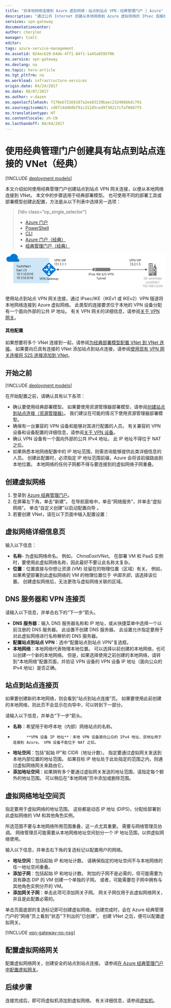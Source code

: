 ```yaml
---
title: "将本地网络连接到 Azure 虚拟网络：站点到站点 VPN：经典管理门户 | Azure"
description: "通过公共 Internet 创建从本地网络到 Azure 虚拟网络的 IPsec 连接的步骤。 这些步骤可帮助使用经典管理门户和经典部署模型创建跨界站点到站点 VPN 网关连接。"
services: vpn-gateway
documentationcenter: 
author: cherylmc
manager: timlt
editor: 
tags: azure-service-management
ms.assetid: 024ecb29-64de-4ff1-84f1-1a45a8595f0b
ms.service: vpn-gateway
ms.devlang: na
ms.topic: hero-article
ms.tgt_pltfrm: na
ms.workload: infrastructure-services
origin.date: 04/24/2017
ms.date: 08/07/2017
ms.author: v-dazen
ms.openlocfilehash: f170eb72169187a2ee83139baec232486bbdc791
ms.sourcegitcommit: cd0f14ddb0bf91c312d5ced9f38217cfaf0667f5
ms.translationtype: HT
ms.contentlocale: zh-CN
ms.lasthandoff: 08/04/2017
---
```

# <a name="create-a-vnet-with-a-site-to-site-connection-using-the-classic-management-portal-classic"></a>使用经典管理门户创建具有站点到站点连接的 VNet（经典）

[!INCLUDE [deployment models](../../includes/vpn-gateway-classic-deployment-model-include.md)]

本文介绍如何使用经典管理门户创建站点到站点 VPN 网关连接，以便从本地网络连接到 VNet。 本文中的步骤适用于经典部署模型。 也可使用不同的部署工具或部署模型创建此配置，方法是从以下列表中选择另一选项：

> [!div class="op_single_selector"]
> * [Azure 门户](vpn-gateway-howto-site-to-site-resource-manager-portal.md)
> * [PowerShell](vpn-gateway-create-site-to-site-rm-powershell.md)
> * [CLI](vpn-gateway-howto-site-to-site-resource-manager-cli.md)
> * [Azure 门户（经典）](vpn-gateway-howto-site-to-site-classic-portal.md)
> * [经典管理门户（经典）](vpn-gateway-site-to-site-create.md)
> 
>

![站点到站点 VPN 网关跨界连接示意图](./media/vpn-gateway-site-to-site-create/site-to-site-connection-diagram.png)

使用站点到站点 VPN 网关连接，通过 IPsec/IKE（IKEv1 或 IKEv2）VPN 隧道将本地网络连接到 Azure 虚拟网络。 此类型的连接要求位于本地的 VPN 设备分配有一个面向外部的公共 IP 地址。 有关 VPN 网关的详细信息，请参阅[关于 VPN 网关](vpn-gateway-about-vpngateways.md)。

#### <a name="additional-configurations"></a>其他配置

如果想要将多个 VNet 连接到一起，请参阅[为经典部署模型配置 VNet 到 VNet 连接](virtual-networks-configure-vnet-to-vnet-connection.md)。 如果要向已具有连接的 VNet 添加站点到站点连接，请参阅[使用现有 VPN 网关连接将 S2S 连接添加到 VNet](vpn-gateway-multi-site.md)。
## <a name="before-you-begin"></a>开始之前

[!INCLUDE [deployment models](../../includes/vpn-gateway-deployment-models-include.md)]

在开始配置之前，请确认具有以下各项：

* 确认要使用经典部署模型。 如果要使用资源管理器部署模型，请参阅[创建站点到站点连接（资源管理器）](vpn-gateway-howto-site-to-site-resource-manager-portal.md)。 我们建议在可能的情况下使用资源管理器部署模型。
* 确保有一台兼容的 VPN 设备和能够对其进行配置的人员。 有关兼容的 VPN 设备和设备配置的详细信息，请参阅[关于 VPN 设备](vpn-gateway-about-vpn-devices.md)。
* 确认 VPN 设备有一个面向外部的公共 IPv4 地址。 此 IP 地址不得位于 NAT 之后。
* 如果熟悉本地网络配置中的 IP 地址范围，则需咨询能够提供此类详细信息的人员。 创建此配置时，必须指定 IP 地址范围前缀，Azure 会将该前缀路由到本地位置。 本地网络的任何子网都不得与要连接到的虚拟网络子网重叠。

## <a name="CreateVNet"></a>创建虚拟网络
1. 登录到 [Azure 经典管理门户](https://manage.windowsazure.cn/)。
2. 在屏幕左下角，单击“新建”。 在导航窗格中，单击“网络服务”，并单击“虚拟网络”。 单击“自定义创建”以启动配置向导  。
3. 若要创建 VNet，请在以下页面中输入配置设置：

## <a name="Details"></a>虚拟网络详细信息页
输入以下信息：

* **名称**- 为虚拟网络命名。 例如， *ChinaEastVNet*。 在部署 VM 和 PaaS 实例时，要使用此虚拟网络名称，因此最好不要让此名称太复杂。
* **位置**：位置直接与你想让资源 (VM) 驻留在的物理位置（区域）有关。 例如，如果希望部署到此虚拟网络的 VM 的物理位置位于 *中国东部*，请选择该位置。 创建虚拟网络后，无法更改与虚拟网络关联的区域。

## <a name="DNS"></a>DNS 服务器和 VPN 连接页
请输入以下信息，并单击右下的“下一步”箭头。

* **DNS 服务器**：输入 DNS 服务器名称和 IP 地址，或从快捷菜单中选择一个以前注册的 DNS 服务器。 此设置不创建 DNS 服务器。 此设置允许指定要用于对此虚拟网络进行名称解析的 DNS 服务器。
* **配置站点到站点 VPN**：选中“配置站点到站点 VPN”复选框。
* **本地网络**：本地网络代表物理本地位置。 可以选择以前创建的本地网络，也可以创建一个新的本地网络。 但是，如果选择使用之前创建的本地网络，请转到“本地网络”配置页面，并验证 VPN 设备的 VPN 设备 IP 地址（面向公众的 IPv4 地址）是否正确。

## <a name="Connectivity"></a>站点到站点连接页
如果要创建新的本地网络，则会看到“站点到站点连接”页。 如果要使用此前创建的本地网络，则此页不会显示在向导中，可以转到下一部分。

请输入以下信息，并单击“下一步”箭头。

* **名称**：希望用于称呼本地（内部）网络站点的名称。
* 
            **VPN 设备 IP 地址**：本地 VPN 设备面向公众的 IPv4 地址，该地址用于连接到 Azure。 VPN 设备不能位于 NAT 之后。
* **地址空间**：包括“起始 IP”和 CIDR（地址计数）。 指定要通过虚拟网关发送到本地内部位置的地址范围。 如果目标 IP 地址处于此处指定的范围之内，则通过虚拟网络网关来路由它。
* **添加地址空间**：如果拥有多个要通过虚拟网关发送的地址范围，请指定每个额外的地址范围。 可以稍后在“本地网络”页中添加或删除范围。

## <a name="Address"></a>虚拟网络地址空间页
指定要用于虚拟网络的地址范围。 这些都是动态 IP 地址 (DIPS)，分配给部署到此虚拟网络的 VM 和其他角色实例。

所选范围不要与本地网络所用范围重叠，这一点尤其重要。 需要与网络管理员协调。 网络管理员可能需要从本地网络地址空间划分一个 IP 地址范围，以供虚拟网络使用。

输入以下信息，并单击右下角的复选标记以配置用户的网络。

* **地址空间**：包括起始 IP 和地址计数。 请确保指定的地址空间不与本地网络的任一地址空间重叠。
* **添加子网**：包括起始 IP 和地址计数。 附加的子网不是必需的，但可能需要为具有静态 DIP 的 VM 创建一个单独的子网。 或者，可能需要在子网中拥有与其他角色实例分开的 VM。
* **添加网关子网**：单击此项可添加网关子网。 网关子网仅用于此虚拟网络网关，并且是此配置必需的。

单击页面底部的复选标记即可创建虚拟网络。 创建完成时，会在 Azure 经典管理门户的“网络”页上看到“状态”下列出的“已创建”。 创建 VNet 之后，便可以配置虚拟网关。

[!INCLUDE [vpn-gateway-no-nsg](../../includes/vpn-gateway-no-nsg-include.md)]

## <a name="VNetGateway"></a>配置虚拟网络网关
配置虚拟网络网关，创建安全的站点到站点连接。 请参阅[在 Azure 经典管理门户中配置虚拟网关](vpn-gateway-configure-vpn-gateway-mp.md)。

## <a name="next-steps"></a>后续步骤
 连接完成后，即可将虚拟机添加到虚拟网络。 有关详细信息，请参阅[虚拟机](/#pivot=services&panel=Compute)。

<!--Update_Description: wording update-->